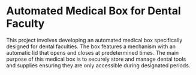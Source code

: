 # Automated Medical Box for Dental Faculty

This project involves developing an automated medical box specifically designed for dental faculties. The box features a mechanism with an automatic lid that opens and closes at predetermined times. The main purpose of this medical box is to securely store and manage dental tools and supplies ensuring they are only accessible during designated periods.
